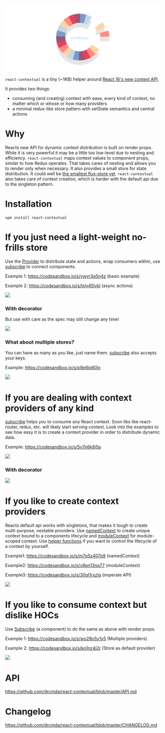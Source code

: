 ![](assets/logo.jpg)

`react-contextual` is a tiny (~1KB) helper around [React 16's new context API](https://github.com/acdlite/rfcs/blob/new-version-of-context/text/0000-new-version-of-context.md).

It provides two things:

* consuming (and creating) context with ease, every kind of context, no matter which or whose or how many providers
* a minimal redux-like store pattern with setState semantics and central actions

# Why

Reacts new API for dynamic context distribution is built on render props. While it is very powerful it may be a little too low-level due to nesting and efficiency. `react-contextual` maps context values to component props, similar to how Redux operates. That takes cares of nesting and allows you to render only when necessary. It also provides a small store for state distribution. It could well be [the smallest flux-store yet](https://github.com/drcmda/react-contextual/blob/master/src/store.js). `react-contextual` also takes care of context creation, which is harder with the default api due to the singleton pattern.

# Installation

    npm install react-contextual

# If you just need a light-weight no-frills store

Use the [Provider](https://github.com/drcmda/react-contextual/blob/master/API.md#provider) to distribute state and actions, wrap consumers within, use [subscribe](https://github.com/drcmda/react-contextual/blob/master/API.md#subscribe) to connect components.

Example 1: https://codesandbox.io/s/ywyr3q5n4z (basic example)

Example 2: https://codesandbox.io/s/lxly45lvkl (async actions)

![](assets/example-1.jpg)

### With decorator

But use with care as the spec may still change any time!

![](assets/example-2.jpg)

### What about multiple stores?

You can have as many as you like, just name them. [subscribe](https://github.com/drcmda/react-contextual/blob/master/API.md#subscribe) also accepts your keys.

Example: https://codesandbox.io/s/p9p6jq60lx

![](assets/example-3.jpg)

# If you are dealing with context providers of any kind

[subscribe](https://github.com/drcmda/react-contextual/blob/master/API.md#subscribe) helps you to consume *any* React context. Soon libs like react-router, redux, etc. will likely start serving context. Look into the examples to see how easy it is to create a context provider in order to distribute dynamic data.

Example: https://codesandbox.io/s/5v7n6k8j5p

![](assets/example-4.jpg)

### With decorator

![](assets/example-5.jpg)

# If you like to create context providers

Reacts default api works with singletons, that makes it tough to create multi-purpose, nestable providers. Use [namedContext](https://github.com/drcmda/react-contextual/blob/master/API.md#namedcontext) to create unique context bound to a components lifecycle and [moduleContext](https://github.com/drcmda/react-contextual/blob/master/API.md#modulecontext) for module-scoped context. Use [helper functions](https://github.com/drcmda/react-contextual/blob/master/API.md#imperative-context-handling) if you want to control the lifecycle of a context by yourself.

Example1: https://codesandbox.io/s/m7q5z407p9 (namedContext)

Example2: https://codesandbox.io/s/v8pn13nq77 (moduleContext)

Example3: https://codesandbox.io/s/30ql1rxzlq (imperate API)

![](assets/example-7.jpg)

# If you like to consume context but dislike HOCs

Use [Subscribe](https://github.com/drcmda/react-contextual/blob/master/API.md#subscribe-as-a-component) (a component) to do the same as above with render props.

Example 1: https://codesandbox.io/s/wo28o5y1y5 (Multiple providers)

Example 2: https://codesandbox.io/s/ko1nz4j2r (Store as default provider)

![](assets/example-6.jpg)

# API

https://github.com/drcmda/react-contextual/blob/master/API.md

# Changelog

https://github.com/drcmda/react-contextual/blob/master/CHANGELOG.md
